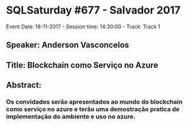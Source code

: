 # SQLSaturday #677 - Salvador 2017
Event Date: 18-11-2017 - Session time: 14:30:00 - Track: Track 1
## Speaker: Anderson Vasconcelos
## Title: Blockchain como Serviço no Azure
## Abstract:
### Os convidados serão apresentados ao mundo do blockchain como serviço no azure e terão uma demostração pratica de implementação do ambiente e uso no azure.
